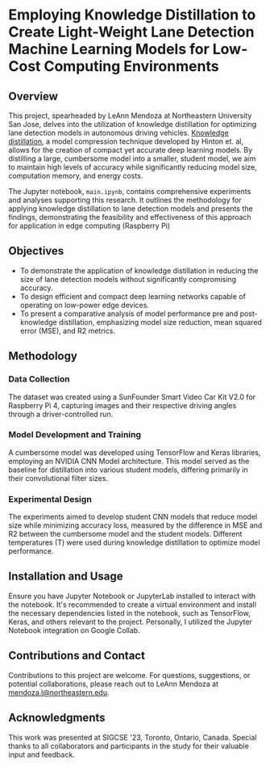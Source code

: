 # Employing Knowledge Distillation to Create Light-Weight Lane Detection Machine Learning Models for Low-Cost Computing Environments

## Overview

This project, spearheaded by LeAnn Mendoza at Northeastern University San Jose, delves into the utilization of knowledge distillation for optimizing lane detection models in autonomous driving vehicles. [Knowledge distillation](https://arxiv.org/abs/1503.02531), a model compression technique developed by Hinton et. al, allows for the creation of compact yet accurate deep learning models. By distilling a large, cumbersome model into a smaller, student model, we aim to maintain high levels of accuracy while significantly reducing model size, computation memory, and energy costs.

The Jupyter notebook, `main.ipynb`, contains comprehensive experiments and analyses supporting this research. It outlines the methodology for applying knowledge distillation to lane detection models and presents the findings, demonstrating the feasibility and effectiveness of this approach for application in edge computing (Raspberry Pi)

## Objectives

- To demonstrate the application of knowledge distillation in reducing the size of lane detection models without significantly compromising accuracy.
- To design efficient and compact deep learning networks capable of operating on low-power edge devices.
- To present a comparative analysis of model performance pre and post-knowledge distillation, emphasizing model size reduction, mean squared error (MSE), and R2 metrics.

## Methodology

### Data Collection

The dataset was created using a SunFounder Smart Video Car Kit V2.0 for Raspberry Pi 4, capturing images and their respective driving angles through a driver-controlled run.

### Model Development and Training

A cumbersome model was developed using TensorFlow and Keras libraries, employing an NVIDIA CNN Model architecture. This model served as the baseline for distillation into various student models, differing primarily in their convolutional filter sizes.

### Experimental Design

The experiments aimed to develop student CNN models that reduce model size while minimizing accuracy loss, measured by the difference in MSE and R2 between the cumbersome model and the student models. Different temperatures (T) were used during knowledge distillation to optimize model performance.

## Installation and Usage

Ensure you have Jupyter Notebook or JupyterLab installed to interact with the notebook. It's recommended to create a virtual environment and install the necessary dependencies listed in the notebook, such as TensorFlow, Keras, and others relevant to the project. Personally, I utilized the Jupyter Notebook integration on Google Collab.

## Contributions and Contact

Contributions to this project are welcome. For questions, suggestions, or potential collaborations, please reach out to LeAnn Mendoza at mendoza.l@northeastern.edu.

## Acknowledgments

This work was presented at SIGCSE '23, Toronto, Ontario, Canada. Special thanks to all collaborators and participants in the study for their valuable input and feedback.
